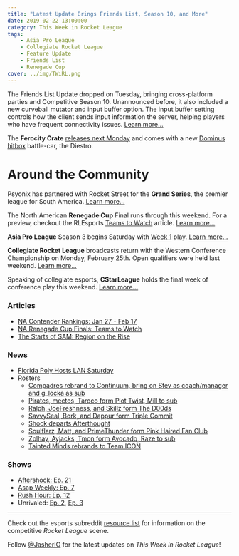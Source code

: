 ```yaml
---
title: "Latest Update Brings Friends List, Season 10, and More"
date: 2019-02-22 13:00:00
category: This Week in Rocket League
tags:
    - Asia Pro League
    - Collegiate Rocket League
    - Feature Update
    - Friends List
    - Renegade Cup
cover: ../img/TWiRL.png
---
```


The Friends List Update dropped on Tuesday, bringing cross-platform parties and Competitive Season 10. Unannounced before, it also included a new curveball mutator and input buffer option. The input buffer setting controls how the client sends input information the server, helping players who have frequent connectivity issues. [Learn more...](https://www.reddit.com/r/RocketLeague/comments/ascl98/rocket_league_patch_notes_v158_friends_update/)

The **Ferocity Crate** [releases next Monday](https://www.rocketleague.com/news/ferocity-crate-arrives-february-25/) and comes with a new [Dominus hitbox](https://twitter.com/RocketLeague/status/1098648578002538496) battle-car, the Diestro.

# Around the Community

Psyonix has partnered with Rocket Street for the **Grand Series**, the premier league for South America. [Learn more...](https://www.rocketleagueesports.com/news/introducing-the-south-american-grand-series/)

The North American **Renegade Cup** Final runs through this weekend. For a preview, checkout the RLEsports [Teams to Watch](https://www.rocketleagueesports.com/news/na-renegade-cup-finals-teams-to-watch/) article. [Learn more...](https://liquipedia.net/rocketleague/Renegade_Cup/North_America)

**Asia Pro League** Season 3 begins Saturday with [Week 1](https://twitter.com/apl_esports/status/1098523073345736706) play. [Learn more...](https://liquipedia.net/rocketleague/1NE_eSports/Asia_Pro_League/Season_3/League_Play)

**Collegiate Rocket League** broadcasts return with the Western Conference Championship on Monday, February 25th. Open qualifiers were held last weekend. [Learn more...](https://liquipedia.net/rocketleague/Collegiate_Rocket_League/Season_3/Western/Qualifier)

Speaking of collegiate esports, **CStarLeague** holds the final week of conference play this weekend. [Learn more...](https://cstarleague.com/rl/schedules)

### Articles

-   [NA Contender Rankings: Jan 27 - Feb 17](https://www.reddit.com/r/RocketLeagueEsports/comments/asy9zr/na_contender_rankings_weeks_0127_0217/)
-   [NA Renegade Cup Finals: Teams to Watch](https://www.rocketleagueesports.com/news/na-renegade-cup-finals-teams-to-watch/)
-   [The Starts of SAM: Region on the Rise](https://octane.gg/news/the-stars-of-sam-region-on-the-rise)

### News

-   [Florida Poly Hosts LAN Saturday](https://twitter.com/FPUEsports/status/1091339435017490432)
-   Rosters
    -   [Compadres rebrand to Continuum, bring on Stev as coach/manager and g_locka as sub](https://twitter.com/AeonRL/status/1098033094425231360)
    -   [Pirates, mectos, Taroco form Plot Twist, Mill to sub](https://twitter.com/unwise_pirates/status/1098020801230655488)
    -   [Ralph, JoeFreshness, and Skillz form The D00ds](https://twitter.com/Ralph_080/status/1096914253477564416)
    -   [SavvySeal, Bork, and Dappur form Triple Commit](https://twitter.com/SavvySeal/status/1097188135010750466)
    -   [Shock departs Afterthought](https://i.redd.it/jtu14se8igh21.jpg)
    -   [Soulflarz, Matt, and PrimeThunder form Pink Haired Fan Club](https://twitter.com/Soulflarz/status/1096637260622151681)
    -   [Zolhay, Ayjacks, Tmon form Avocado, Raze to sub](https://twitter.com/Zolhay/status/1098068458435010560)
    -   [Tainted Minds rebrands to Team ICON](https://twitter.com/TeamICON/status/1098373735155884032)

### Shows

-   [Aftershock: Ep. 21](https://www.youtube.com/watch?v=8dA_tawIn1Y&feature=youtu.be)
-   [Asap Weekly: Ep. 7](https://asapweekly.podbean.com/e/rocket-league-7-dreamhack-afterthoughts/)
-   [Rush Hour: Ep. 12](https://www.youtube.com/watch?v=R7HCKVKbyQk&feature=youtu.be)
-   Unrivaled: [Ep. 2](https://www.twitch.tv/videos/376257646), [Ep. 3](https://www.twitch.tv/videos/383568867)

---

Check out the esports subreddit [resource list](https://www.reddit.com/r/RocketLeagueEsports/wiki/links) for information on the competitive _Rocket League_ scene.

Follow [@JasherIO](https://twitter.com/JasherIO) for the latest updates on _This Week in Rocket League_!
